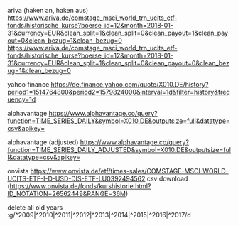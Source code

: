 ariva (haken an, haken aus)
https://www.ariva.de/comstage_msci_world_trn_ucits_etf-fonds/historische_kurse?boerse_id=12&month=2018-01-31&currency=EUR&clean_split=1&clean_split=0&clean_payout=1&clean_payout=0&clean_bezug=1&clean_bezug=0
https://www.ariva.de/comstage_msci_world_trn_ucits_etf-fonds/historische_kurse?boerse_id=12&month=2018-01-31&currency=EUR&clean_split=1&clean_split=0&clean_payout=0&clean_bezug=1&clean_bezug=0

yahoo finance
https://de.finance.yahoo.com/quote/X010.DE/history?period1=1514764800&period2=1579824000&interval=1d&filter=history&frequency=1d

alphavantage
https://www.alphavantage.co/query?function=TIME_SERIES_DAILY&symbol=X010.DE&outputsize=full&datatype=csv&apikey=<apikey>

alphavantage (adjusted)
https://www.alphavantage.co/query?function=TIME_SERIES_DAILY_ADJUSTED&symbol=X010.DE&outputsize=full&datatype=csv&apikey=<apikey>

onvista
https://www.onvista.de/etf/times-sales/COMSTAGE-MSCI-WORLD-UCITS-ETF-I-D-USD-DIS-ETF-LU0392494562
csv download
(https://www.onvista.de/fonds/kurshistorie.html?ID_NOTATION=26562449&RANGE=36M)

delete all old years
:g/^2009\|^2010\|^2011\|^2012\|^2013\|^2014\|^2015\|^2016\|^2017/d
